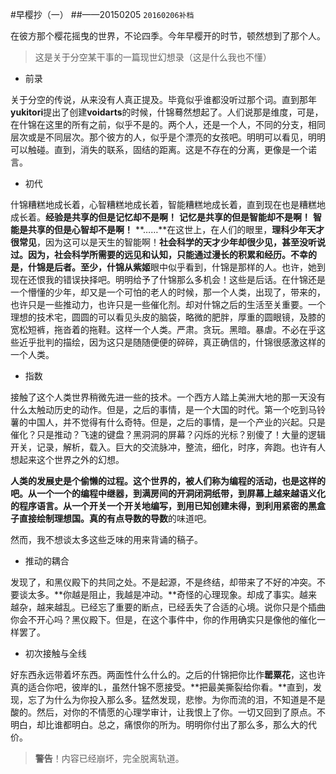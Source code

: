 #早樱抄（一）
##——20150205
`20160206补档`

在彼方那个樱花摇曳的世界，不论四季。今年早樱开的时节，顿然想到了那个人。

>这是关于分空某干事的一篇现世幻想录（这是什么我也不懂）

* 前录

关于分空的传说，从来没有人真正提及。毕竟似乎谁都没听过那个词。直到那年**yukitori**提出了创建**voidarts**的时候，什锦蓦然想起了。人们说那是维度，可是，在什锦在这里的所有之前，似乎不是的。两个人，还是一个人，不同的分支，相同层次或是不同层次。那个彼方的人，似乎是个漂亮的女孩吧。明明可以看见，明明可以触碰。直到，消失的联系，固结的距离。这是不存在的分离，更像是一个诺言。

* 初代

什锦糟糕地成长着，心智糟糕地成长着，智能糟糕地成长着，直到现在也是糟糕地成长着。**经验是共享的但是记忆却不是啊！** **记忆是共享的但是智能却不是啊！** **智能是共享的但是心智却不是啊！** **……**在这世上，在人们的眼里，**理科少年天才很常见**，因为这可以是天生的智能啊！**社会科学的天才少年却很少见，甚至没听说过。**因为，社会科学所需要的远见和认知，只能通过漫长的积累和经历。不幸的是，什锦是后者。至少，什锦从**紫姬**眼中似乎看到，什锦是那样的人。也许，她到现在还恨我的错误抉择吧。明明给予了什锦那么多机会！这些是后话。在什锦还是一个懵懂的少年，却又是一个可怕的老人的时候，那一个人类，出现了，带来的，也许只是一些推动力，也许只是一些催化剂。却对什锦之后的生活至关重要。一个理想的技术宅，圆圆的可以看见头皮的脑袋，略微的肥胖，厚重的圆眼镜，及膝的宽松短裤，拖沓着的拖鞋。这样一个人类。严肃。贪玩。黑暗。暴虐。不必在乎这些近乎批判的描绘，因为这只是随随便便的碎碎，真正确信的，什锦很感激这样的一个人类。

* 指数

接触了这个人类世界稍微先进一些的技术。一个西方人踏上美洲大地的那一天没有什么太触动历史的动作。但是，之后的事情，是一个大国的时代。第一个吃到马铃薯的中国人，并不觉得有什么奇特。但是，之后的事情，是一个产业的兴起。只是催化？只是推动？飞速的键盘？黑洞洞的屏幕？闪烁的光标？别傻了！大量的逻辑开关，记录，解析，载入。巨大的交流脉冲，整流，细化，时序，奔跑。也许有人想起来这个世界之外的幻想。

**人类的发展史是个偷懒的过程。**这个世界的，被人们称为编程的活动，也是这样的吧。从一个一个的编程中继器，到满房间的开洞闭洞纸带，到屏幕上越来越语义化的程序语言。从一个开关一个开关地编写，到用已知创建未得，到利用紧密的黑盒子直接绘制理想国。真的有点**导数的导数**的味道吧。

然而，我不想谈太多这些乏味的用来背诵的稿子。

* 推动的耦合

发现了，和黑仪殿下的共同之处。不是起源，不是终结，却带来了不好的冲突。不要谈太多。**你越是阻止，我越是冲动。**奇怪的心理现象。却成了事实。越来越杂，越来越乱。已经忘了重要的断点，已经丢失了合适的心境。说你只是个插曲你会不开心吗？黑仪殿下。但是，在这个事件中，你的作用确实只是像他的催化一样罢了。

* 初次接触与全线

好东西永远带着坏东西。两面性什么什么的。之后的什锦把你比作**罂粟花**，这也许真的适合你吧，彼岸的L，虽然什锦不愿接受。**把最美撕裂给你看。**直到，发现，忘了为什么为你投入那么多。猛然发现，悲惨。为你而流的泪，不知道是不是酸的。然后，对你的不情愿的心理学审计，让我恨上了你。一切又回到了原点。不明白，却比谁都明白。总之，痛恨你的所为。明明你付出了那么多，那么大的代价。

>**警告**！内容已经崩坏，完全脱离轨道。